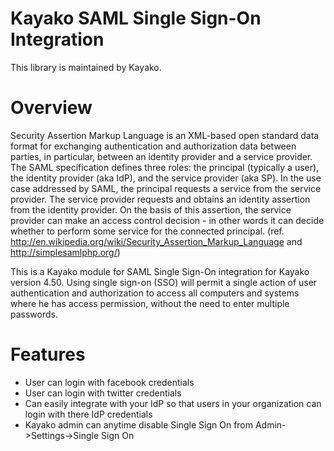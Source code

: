 Kayako SAML Single Sign-On Integration
=======================

This library is maintained by Kayako.

Overview
=======================

Security Assertion Markup Language is an XML-based open standard data format for exchanging authentication and authorization data between parties, in particular, between an identity provider and a service provider. The SAML specification defines three roles: the principal (typically a user), the identity provider (aka IdP), and the service provider (aka SP). In the use case addressed by SAML, the principal requests a service from the service provider. The service provider requests and obtains an identity assertion from the identity provider. On the basis of this assertion, the service provider can make an access control decision - in other words it can decide whether to perform some service for the connected principal.
(ref. http://en.wikipedia.org/wiki/Security_Assertion_Markup_Language and http://simplesamlphp.org/)

This is a Kayako module for SAML Single Sign-On integration for Kayako version 4.50. Using single sign-on (SSO) will permit a single action of user authentication and authorization to access all computers and systems where he has access permission, without the need to enter multiple passwords.

Features
=======================

* User can login with facebook credentials
* User can login with twitter credentials
* Can easily integrate with your IdP so that users in your organization can login with there IdP credentials
* Kayako admin can anytime disable Single Sign On from Admin->Settings->Single Sign On
